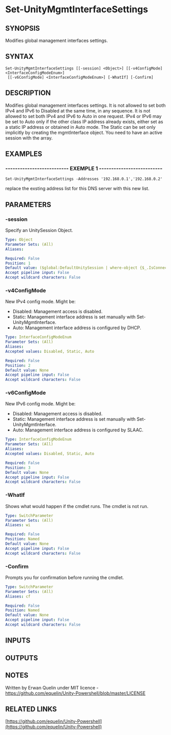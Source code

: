 # Set-UnityMgmtInterfaceSettings

## SYNOPSIS
Modifies global management interfaces settings.

## SYNTAX

```
Set-UnityMgmtInterfaceSettings [[-session] <Object>] [[-v4ConfigMode] <InterfaceConfigModeEnum>]
 [[-v6ConfigMode] <InterfaceConfigModeEnum>] [-WhatIf] [-Confirm]
```

## DESCRIPTION
Modifies global management interfaces settings.
It is not allowed to set both IPv4 and IPv6 to Disabled at the same time, in any sequence.
It is not allowed to set both IPv4 and IPv6 to Auto in one request.
IPv4 or IPv6 may be set to Auto only if the other class IP address already exists, either set as a static IP address or obtained in Auto mode.
The Static can be set only implicitly by creating the mgmtInterface object. 
You need to have an active session with the array.

## EXAMPLES

### -------------------------- EXEMPLE 1 --------------------------
```
Set-UnityMgmtInterfaceSettings -Addresses '192.168.0.1','192.168.0.2'
```

replace the exsting address list for this DNS server with this new list.

## PARAMETERS

### -session
Specify an UnitySession Object.

```yaml
Type: Object
Parameter Sets: (All)
Aliases: 

Required: False
Position: 1
Default value: ($global:DefaultUnitySession | where-object {$_.IsConnected -eq $true})
Accept pipeline input: False
Accept wildcard characters: False
```

### -v4ConfigMode
New IPv4 config mode.
Might be:
- Disabled: Management access is disabled. 
- Static: Management interface address is set manually with Set-UnityMgmtInterface.
- Auto: Management interface address is configured by DHCP.

```yaml
Type: InterfaceConfigModeEnum
Parameter Sets: (All)
Aliases: 
Accepted values: Disabled, Static, Auto

Required: False
Position: 2
Default value: None
Accept pipeline input: False
Accept wildcard characters: False
```

### -v6ConfigMode
New IPv6 config mode.
Might be:
- Disabled: Management access is disabled. 
- Static: Management interface address is set manually with Set-UnityMgmtInterface.
- Auto: Management interface address is configured by SLAAC.

```yaml
Type: InterfaceConfigModeEnum
Parameter Sets: (All)
Aliases: 
Accepted values: Disabled, Static, Auto

Required: False
Position: 3
Default value: None
Accept pipeline input: False
Accept wildcard characters: False
```

### -WhatIf
Shows what would happen if the cmdlet runs.
The cmdlet is not run.

```yaml
Type: SwitchParameter
Parameter Sets: (All)
Aliases: wi

Required: False
Position: Named
Default value: None
Accept pipeline input: False
Accept wildcard characters: False
```

### -Confirm
Prompts you for confirmation before running the cmdlet.

```yaml
Type: SwitchParameter
Parameter Sets: (All)
Aliases: cf

Required: False
Position: Named
Default value: None
Accept pipeline input: False
Accept wildcard characters: False
```

## INPUTS

## OUTPUTS

## NOTES
Written by Erwan Quelin under MIT licence - https://github.com/equelin/Unity-Powershell/blob/master/LICENSE

## RELATED LINKS

[https://github.com/equelin/Unity-Powershell](https://github.com/equelin/Unity-Powershell)

